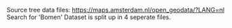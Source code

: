 Source tree data files:
https://maps.amsterdam.nl/open_geodata/?LANG=nl
Search for 'Bomen'
Dataset is split up in 4 seperate files.